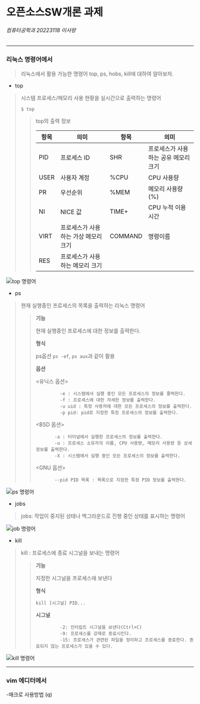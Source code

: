 # 오픈소스SW개론 과제
###### 컴퓨터공학과 20223118 이사랑
---

### 리눅스 명령어에서
> 리눅스에서 활용 가능한 명령어 top, ps, hobs, kill에 대하여 알아보자.


- top

> 시스템 프로세스/메모리 사용 현황을 실시간으로 출력하는 명령어
> 
> ` $ top `
> > top의 출력 정보
>>
>>|항목|의미|항목|의미|
>>|---|---|---|---|
>>|PID|프로세스 ID|SHR|프로세스가 사용하는 공유 메모리 크기|
>>|USER|사용자 계정|%CPU|CPU 사용량|
>>|PR|우선순위|%MEM|메모리 사용량(%)|
>>|NI|NICE 값|TIME+|CPU 누적 이용 시간|
>>|VIRT|프로세스가 사용하는 가상 메모리 크기|COMMAND|명령이름|
>>|RES|프로세스가 사용하는 메모리 크기|  |  |

![top 명령어](https://user-images.githubusercontent.com/106869854/172036782-1a9efe32-b21f-4fe8-9821-a776ac62ac86.png)

- ps
 
> 현재 실행중인 프로세스의 목록을 출력하는 리눅스 명령어
>>**기능**
>>
>> 현재 실행중인 프로세스에 대한 정보를 출력한다.
>>
>>**형식**
>>
>> ps옵션
>> `ps -ef`,  `ps aux`과 같이 활용
>>
>>**옵션**
>>
>> <유닉스 옵션> 
>> 
>>              -e : 시스템에서 실행 중인 모든 프로세스의 정보를 줄력한다.
>>              -f : 프로세스에 대한 자세한 정보를 출력한다.
>>              -u uid : 특정 사용자에 대한 모든 프로세스의 정보를 출력한다.
>>              -p pid: pid로 지정한 특정 프로세스의 정보를 출력한다.
>> <BSD 옵션> 
>> 
>>            -a : 터미널에서 실행한 프로세스의 정보를 출력한다.
>>            -u : 프로세스 소유자의 이름, CPU 사용량, 메모리 사용량 등 상세 정보를 출력한다.
>>            -X : 시스템에서 실행 중인 모든 프로세스의 정보를 출력한다.
>> <GNU 옵션> 
>> 
>>            --pid PID 목록 : 목록으로 지정한 특정 PID 정보를 출력한다.
 

![ps 명령어](https://user-images.githubusercontent.com/106869854/172036823-dc6dd2ff-0eb6-48f1-b7ba-386324c68b02.png)

- jobs

> jobs: 작업이 중지된 상태나 백그라운드로 진행 중인 상태를 표시하는 명령어

![job 명령어](https://user-images.githubusercontent.com/106869854/172036576-617617c3-ddbe-42a8-8c25-3989e8e2831d.png)


- kill

> kill : 프로세스에 종료 시그널을 보내는 명령어
>> **기능**
>> 
>> 지정한 시그널을 프로세스에 보낸다
>> 
>> **형식**
>> 
>> ` kill [시그널] PID... `
>> 
>> **시그널**
>>
>>              -2: 인터립트 시그널을 보낸다(Ctrl+C)
>>              -9: 프로세스를 강제로 종료시킨다.
>>              -15: 프로세스가 관련된 파일을 정리하고 프로세스를 종료한다. 종료되지 않는 프로세스가 있을 수 있다.

![kill 명령어](https://user-images.githubusercontent.com/106869854/172036828-343b5aec-6cec-4c6e-94df-1daeee59b6ee.png)

---

### vim 에디터에서
-매크로 사용방법 (q)
